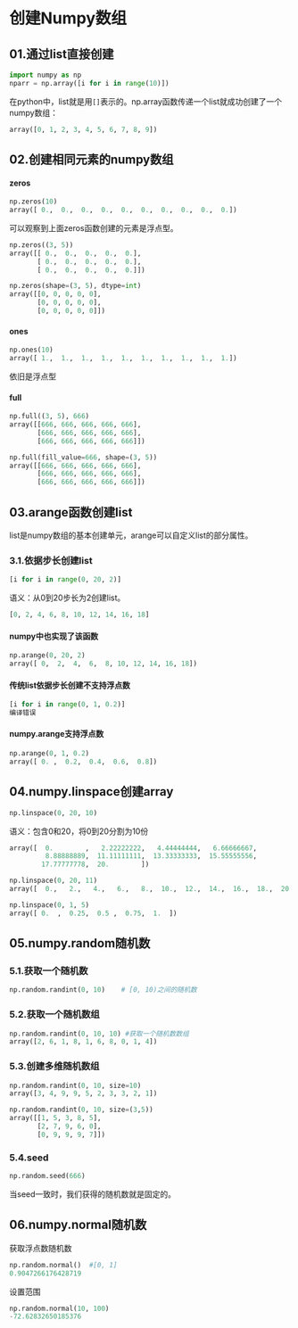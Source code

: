 # 创建Numpy数组

## 01.通过list直接创建

```python
import numpy as np
nparr = np.array([i for i in range(10)])
```

在python中，list就是用``[]``表示的。np.array函数传递一个list就成功创建了一个numpy数组：

```python
array([0, 1, 2, 3, 4, 5, 6, 7, 8, 9])
```

## 02.创建相同元素的numpy数组

#### zeros

```python
np.zeros(10)
array([ 0.,  0.,  0.,  0.,  0.,  0.,  0.,  0.,  0.,  0.])
```

可以观察到上面zeros函数创建的元素是浮点型。



```python
np.zeros((3, 5))
array([[ 0.,  0.,  0.,  0.,  0.],
       [ 0.,  0.,  0.,  0.,  0.],
       [ 0.,  0.,  0.,  0.,  0.]])
```

```python
np.zeros(shape=(3, 5), dtype=int)
array([[0, 0, 0, 0, 0],
       [0, 0, 0, 0, 0],
       [0, 0, 0, 0, 0]])
```

#### ones

```python
np.ones(10)
array([ 1.,  1.,  1.,  1.,  1.,  1.,  1.,  1.,  1.,  1.])
```

依旧是浮点型



#### full

```python
np.full((3, 5), 666)
array([[666, 666, 666, 666, 666],
       [666, 666, 666, 666, 666],
       [666, 666, 666, 666, 666]])
```

```python
np.full(fill_value=666, shape=(3, 5))
array([[666, 666, 666, 666, 666],
       [666, 666, 666, 666, 666],
       [666, 666, 666, 666, 666]])
```



## 03.arange函数创建list

list是numpy数组的基本创建单元，arange可以自定义list的部分属性。



### 3.1.依据步长创建list

```python
[i for i in range(0, 20, 2)]
```

语义：从0到20步长为2创建list。

```python
[0, 2, 4, 6, 8, 10, 12, 14, 16, 18]
```

#### numpy中也实现了该函数

```python
np.arange(0, 20, 2)
array([ 0,  2,  4,  6,  8, 10, 12, 14, 16, 18])
```

#### 传统list依据步长创建不支持浮点数

```python
[i for i in range(0, 1, 0.2)]
编译错误
```

#### numpy.arange支持浮点数

```python
np.arange(0, 1, 0.2)
array([ 0. ,  0.2,  0.4,  0.6,  0.8])
```



## 04.numpy.linspace创建array

```python
np.linspace(0, 20, 10)
```

语义：包含0和20，将0到20分割为10份

```python
array([  0.        ,   2.22222222,   4.44444444,   6.66666667,
         8.88888889,  11.11111111,  13.33333333,  15.55555556,
        17.77777778,  20.        ])
```



```python
np.linspace(0, 20, 11)
array([  0.,   2.,   4.,   6.,   8.,  10.,  12.,  14.,  16.,  18.,  20.])

np.linspace(0, 1, 5)
array([ 0.  ,  0.25,  0.5 ,  0.75,  1.  ])
```



## 05.numpy.random随机数

### 5.1.获取一个随机数

```python
np.random.randint(0, 10)    # [0, 10)之间的随机数
```



### 5.2.获取一个随机数组

```python
np.random.randint(0, 10, 10) #获取一个随机数数组
array([2, 6, 1, 8, 1, 6, 8, 0, 1, 4])
```



### 5.3.创建多维随机数组

```python
np.random.randint(0, 10, size=10)
array([3, 4, 9, 9, 5, 2, 3, 3, 2, 1])

np.random.randint(0, 10, size=(3,5))
array([[1, 5, 3, 8, 5],
       [2, 7, 9, 6, 0],
       [0, 9, 9, 9, 7]])
```



### 5.4.seed

```python
np.random.seed(666)
```

当seed一致时，我们获得的随机数就是固定的。



## 06.numpy.normal随机数

获取浮点数随机数

```python
np.random.normal()  #[0, 1]
0.9047266176428719
```

设置范围

```python
np.random.normal(10, 100)
-72.62832650185376
```

